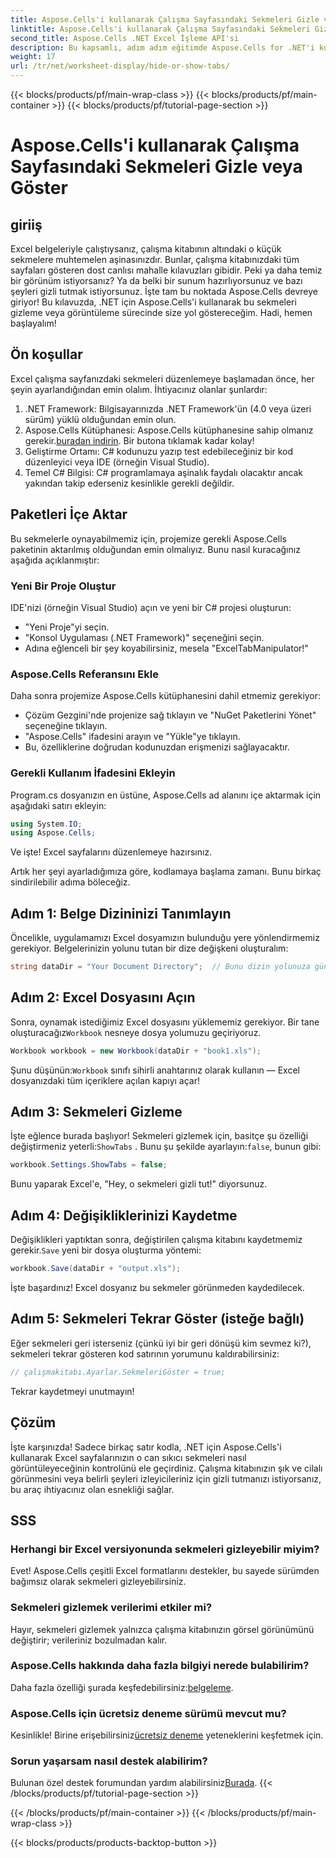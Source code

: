 ```yaml
---
title: Aspose.Cells'i kullanarak Çalışma Sayfasındaki Sekmeleri Gizle veya Göster
linktitle: Aspose.Cells'i kullanarak Çalışma Sayfasındaki Sekmeleri Gizle veya Göster
second_title: Aspose.Cells .NET Excel İşleme API'si
description: Bu kapsamlı, adım adım eğitimde Aspose.Cells for .NET'i kullanarak Excel sayfalarındaki sekmeleri nasıl gizleyeceğinizi veya göstereceğinizi öğrenin.
weight: 17
url: /tr/net/worksheet-display/hide-or-show-tabs/
---
```


{{< blocks/products/pf/main-wrap-class >}}
{{< blocks/products/pf/main-container >}}
{{< blocks/products/pf/tutorial-page-section >}}

# Aspose.Cells'i kullanarak Çalışma Sayfasındaki Sekmeleri Gizle veya Göster

## giriiş

Excel belgeleriyle çalıştıysanız, çalışma kitabının altındaki o küçük sekmelere muhtemelen aşinasınızdır. Bunlar, çalışma kitabınızdaki tüm sayfaları gösteren dost canlısı mahalle kılavuzları gibidir. Peki ya daha temiz bir görünüm istiyorsanız? Ya da belki bir sunum hazırlıyorsunuz ve bazı şeyleri gizli tutmak istiyorsunuz. İşte tam bu noktada Aspose.Cells devreye giriyor! Bu kılavuzda, .NET için Aspose.Cells'i kullanarak bu sekmeleri gizleme veya görüntüleme sürecinde size yol göstereceğim. Hadi, hemen başlayalım!

## Ön koşullar

Excel çalışma sayfanızdaki sekmeleri düzenlemeye başlamadan önce, her şeyin ayarlandığından emin olalım. İhtiyacınız olanlar şunlardır:

1. .NET Framework: Bilgisayarınızda .NET Framework'ün (4.0 veya üzeri sürüm) yüklü olduğundan emin olun.
2.  Aspose.Cells Kütüphanesi: Aspose.Cells kütüphanesine sahip olmanız gerekir.[buradan indirin](https://releases.aspose.com/cells/net/). Bir butona tıklamak kadar kolay!
3. Geliştirme Ortamı: C# kodunuzu yazıp test edebileceğiniz bir kod düzenleyici veya IDE (örneğin Visual Studio).
4. Temel C# Bilgisi: C# programlamaya aşinalık faydalı olacaktır ancak yakından takip ederseniz kesinlikle gerekli değildir.

## Paketleri İçe Aktar

Bu sekmelerle oynayabilmemiz için, projemize gerekli Aspose.Cells paketinin aktarılmış olduğundan emin olmalıyız. Bunu nasıl kuracağınız aşağıda açıklanmıştır:

### Yeni Bir Proje Oluştur

IDE'nizi (örneğin Visual Studio) açın ve yeni bir C# projesi oluşturun:

- "Yeni Proje"yi seçin.
- "Konsol Uygulaması (.NET Framework)" seçeneğini seçin. 
- Adına eğlenceli bir şey koyabilirsiniz, mesela "ExcelTabManipulator!"

### Aspose.Cells Referansını Ekle

Daha sonra projemize Aspose.Cells kütüphanesini dahil etmemiz gerekiyor:

- Çözüm Gezgini'nde projenize sağ tıklayın ve "NuGet Paketlerini Yönet" seçeneğine tıklayın.
- "Aspose.Cells" ifadesini arayın ve "Yükle"ye tıklayın. 
- Bu, özelliklerine doğrudan kodunuzdan erişmenizi sağlayacaktır.

### Gerekli Kullanım İfadesini Ekleyin

Program.cs dosyanızın en üstüne, Aspose.Cells ad alanını içe aktarmak için aşağıdaki satırı ekleyin:

```csharp
using System.IO;
using Aspose.Cells;
```

Ve işte! Excel sayfalarını düzenlemeye hazırsınız.

Artık her şeyi ayarladığımıza göre, kodlamaya başlama zamanı. Bunu birkaç sindirilebilir adıma böleceğiz.

## Adım 1: Belge Dizininizi Tanımlayın

Öncelikle, uygulamamızı Excel dosyamızın bulunduğu yere yönlendirmemiz gerekiyor. Belgelerinizin yolunu tutan bir dize değişkeni oluşturalım:

```csharp
string dataDir = "Your Document Directory";  // Bunu dizin yolunuza güncelleyin
```

## Adım 2: Excel Dosyasını Açın

 Sonra, oynamak istediğimiz Excel dosyasını yüklememiz gerekiyor. Bir tane oluşturacağız`Workbook` nesneye dosya yolumuzu geçiriyoruz.

```csharp
Workbook workbook = new Workbook(dataDir + "book1.xls");
```

 Şunu düşünün:`Workbook` sınıfı sihirli anahtarınız olarak kullanın — Excel dosyanızdaki tüm içeriklere açılan kapıyı açar!

## Adım 3: Sekmeleri Gizleme

 İşte eğlence burada başlıyor! Sekmeleri gizlemek için, basitçe şu özelliği değiştirmeniz yeterli:`ShowTabs` . Bunu şu şekilde ayarlayın:`false`, bunun gibi:

```csharp
workbook.Settings.ShowTabs = false;
```

Bunu yaparak Excel'e, "Hey, o sekmeleri gizli tut!" diyorsunuz.

## Adım 4: Değişikliklerinizi Kaydetme

 Değişiklikleri yaptıktan sonra, değiştirilen çalışma kitabını kaydetmemiz gerekir.`Save` yeni bir dosya oluşturma yöntemi:

```csharp
workbook.Save(dataDir + "output.xls");
```

İşte başardınız! Excel dosyanız bu sekmeler görünmeden kaydedilecek.

## Adım 5: Sekmeleri Tekrar Göster (isteğe bağlı)

Eğer sekmeleri geri isterseniz (çünkü iyi bir geri dönüşü kim sevmez ki?), sekmeleri tekrar gösteren kod satırının yorumunu kaldırabilirsiniz:

```csharp
// çalışmakitabı.Ayarlar.SekmeleriGöster = true;
```

Tekrar kaydetmeyi unutmayın!

## Çözüm

İşte karşınızda! Sadece birkaç satır kodla, .NET için Aspose.Cells'i kullanarak Excel sayfalarınızın o can sıkıcı sekmeleri nasıl görüntüleyeceğinin kontrolünü ele geçirdiniz. Çalışma kitabınızın şık ve cilalı görünmesini veya belirli şeyleri izleyicileriniz için gizli tutmanızı istiyorsanız, bu araç ihtiyacınız olan esnekliği sağlar. 

## SSS

### Herhangi bir Excel versiyonunda sekmeleri gizleyebilir miyim?
Evet! Aspose.Cells çeşitli Excel formatlarını destekler, bu sayede sürümden bağımsız olarak sekmeleri gizleyebilirsiniz.

### Sekmeleri gizlemek verilerimi etkiler mi?
Hayır, sekmeleri gizlemek yalnızca çalışma kitabınızın görsel görünümünü değiştirir; verileriniz bozulmadan kalır.

### Aspose.Cells hakkında daha fazla bilgiyi nerede bulabilirim?
Daha fazla özelliği şurada keşfedebilirsiniz:[belgeleme](https://reference.aspose.com/cells/net/).

### Aspose.Cells için ücretsiz deneme sürümü mevcut mu?
 Kesinlikle! Birine erişebilirsiniz[ücretsiz deneme](https://releases.aspose.com/) yeteneklerini keşfetmek için.

### Sorun yaşarsam nasıl destek alabilirim?
 Bulunan özel destek forumundan yardım alabilirsiniz[Burada](https://forum.aspose.com/c/cells/9).
{{< /blocks/products/pf/tutorial-page-section >}}

{{< /blocks/products/pf/main-container >}}
{{< /blocks/products/pf/main-wrap-class >}}

{{< blocks/products/products-backtop-button >}}

